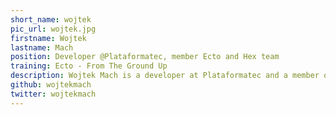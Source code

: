 ```yaml
---
short_name: wojtek
pic_url: wojtek.jpg
firstname: Wojtek
lastname: Mach
position: Developer @Plataformatec, member Ecto and Hex team
training: Ecto - From The Ground Up
description: Wojtek Mach is a developer at Plataformatec and a member of the Ecto and Hex teams.
github: wojtekmach
twitter: wojtekmach
---
```

